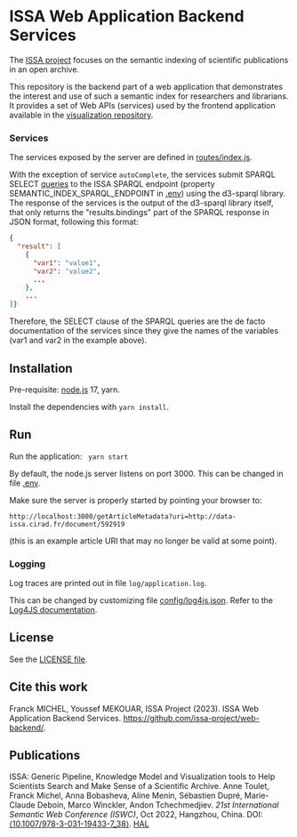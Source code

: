 # ISSA Web Application Backend Services

The [ISSA project](https://issa.cirad.fr/) focuses on the semantic indexing of scientific publications in an open archive.

This repository is the backend part of a web application that demonstrates the interest and use of such a semantic index for researchers and librarians.
It provides a set of Web APIs (services) used by the frontend application  available in the [visualization repository](https://github.com/issa-project/visualization).


### Services

The services exposed by the server are defined in [routes/index.js](routes/index.js).

With the exception of service `autoComplete`, the services submit SPARQL SELECT [queries](queries) to the ISSA SPARQL endpoint (property SEMANTIC_INDEX_SPARQL_ENDPOINT in [.env](.env))
using the d3-sparql library.
The response of the services is the output of the d3-sparql library itself, that only returns the "results.bindings" part
of the SPARQL response in JSON format, following this format:

```json
{
  "result": [
    {
      "var1": "value1",
      "var2": "value2",
      ...
    }, 
    ...
]}
```

Therefore, the SELECT clause of the SPARQL queries are the de facto documentation of the services 
since they give the names of the variables (var1 and var2 in the example above).


## Installation

Pre-requisite: [node.js](https://nodejs.org/) 17, yarn.

Install the dependencies with `yarn install`.


## Run

Run the application: ` yarn start`

By default, the node.js server listens on port 3000. This can be changed in file [.env](.env).

Make sure the server is properly started by pointing your browser to:
```
http://localhost:3000/getArticleMetadata?uri=http://data-issa.cirad.fr/document/592919
```
(this is an example article URI that may no longer be valid at some point).


### Logging

Log traces are printed out in file `log/application.log`.

This can be changed by customizing file [config/log4js.json](config/log4js.json).
Refer to the [Log4JS documentation](https://stritti.github.io/log4js/).



## License

See the [LICENSE file](LICENSE).


## Cite this work

Franck MICHEL, Youssef MEKOUAR, ISSA Project (2023). ISSA Web Application Backend Services. https://github.com/issa-project/web-backend/.


## Publications

ISSA: Generic Pipeline, Knowledge Model and Visualization tools to Help Scientists Search and Make Sense of a Scientific Archive.
Anne Toulet, Franck Michel, Anna Bobasheva, Aline Menin, Sébastien Dupré, Marie-Claude Deboin, Marco Winckler, Andon Tchechmedjiev.
_21st International Semantic Web Conference (ISWC)_, Oct 2022, Hangzhou, China. DOI: [⟨10.1007/978-3-031-19433-7_38⟩](https://dx.doi.org/10.1007/978-3-031-19433-7_38). [HAL](https://hal.science/hal-03807744)
